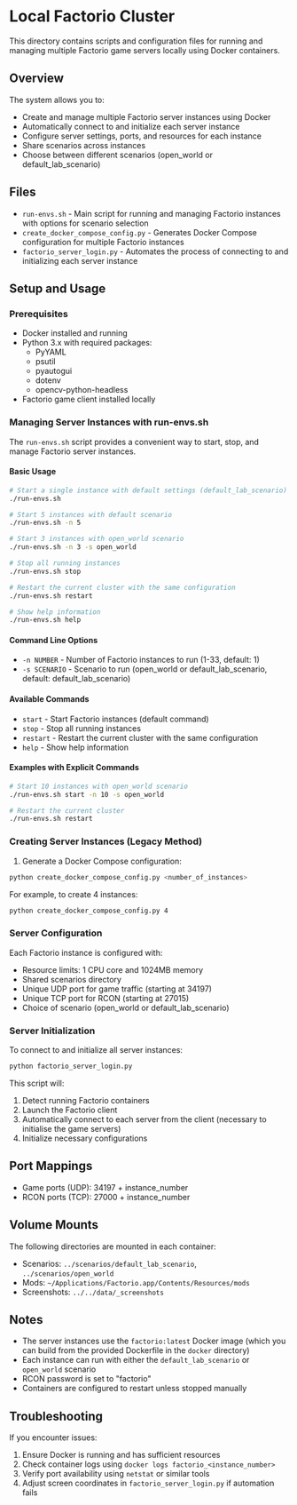 # Local Factorio Cluster

This directory contains scripts and configuration files for running and managing multiple Factorio game servers locally using Docker containers.

## Overview

The system allows you to:
- Create and manage multiple Factorio server instances using Docker
- Automatically connect to and initialize each server instance
- Configure server settings, ports, and resources for each instance
- Share scenarios across instances
- Choose between different scenarios (open_world or default_lab_scenario)

## Files

- `run-envs.sh` - Main script for running and managing Factorio instances with options for scenario selection
- `create_docker_compose_config.py` - Generates Docker Compose configuration for multiple Factorio instances
- `factorio_server_login.py` - Automates the process of connecting to and initializing each server instance

## Setup and Usage

### Prerequisites

- Docker installed and running
- Python 3.x with required packages:
  - PyYAML
  - psutil
  - pyautogui
  - dotenv
  - opencv-python-headless
- Factorio game client installed locally

### Managing Server Instances with run-envs.sh

The `run-envs.sh` script provides a convenient way to start, stop, and manage Factorio server instances.

#### Basic Usage

```bash
# Start a single instance with default settings (default_lab_scenario)
./run-envs.sh

# Start 5 instances with default scenario
./run-envs.sh -n 5

# Start 3 instances with open_world scenario
./run-envs.sh -n 3 -s open_world

# Stop all running instances
./run-envs.sh stop

# Restart the current cluster with the same configuration
./run-envs.sh restart

# Show help information
./run-envs.sh help
```

#### Command Line Options

- `-n NUMBER` - Number of Factorio instances to run (1-33, default: 1)
- `-s SCENARIO` - Scenario to run (open_world or default_lab_scenario, default: default_lab_scenario)

#### Available Commands

- `start` - Start Factorio instances (default command)
- `stop` - Stop all running instances
- `restart` - Restart the current cluster with the same configuration
- `help` - Show help information

#### Examples with Explicit Commands

```bash
# Start 10 instances with open_world scenario
./run-envs.sh start -n 10 -s open_world

# Restart the current cluster
./run-envs.sh restart
```

### Creating Server Instances (Legacy Method)

1. Generate a Docker Compose configuration:
```bash
python create_docker_compose_config.py <number_of_instances>
```

For example, to create 4 instances:
```bash
python create_docker_compose_config.py 4
```

### Server Configuration

Each Factorio instance is configured with:
- Resource limits: 1 CPU core and 1024MB memory
- Shared scenarios directory
- Unique UDP port for game traffic (starting at 34197)
- Unique TCP port for RCON (starting at 27015)
- Choice of scenario (open_world or default_lab_scenario)

### Server Initialization

To connect to and initialize all server instances:
```bash
python factorio_server_login.py
```

This script will:
1. Detect running Factorio containers
2. Launch the Factorio client
3. Automatically connect to each server from the client (necessary to initialise the game servers)
4. Initialize necessary configurations

## Port Mappings

- Game ports (UDP): 34197 + instance_number
- RCON ports (TCP): 27000 + instance_number

## Volume Mounts

The following directories are mounted in each container:
- Scenarios: `../scenarios/default_lab_scenario`, `../scenarios/open_world`
- Mods: `~/Applications/Factorio.app/Contents/Resources/mods`
- Screenshots: `../../data/_screenshots`

## Notes

- The server instances use the `factorio:latest` Docker image (which you can build from the provided Dockerfile in the `docker` directory)
- Each instance can run with either the `default_lab_scenario` or `open_world` scenario
- RCON password is set to "factorio"
- Containers are configured to restart unless stopped manually

## Troubleshooting

If you encounter issues:
1. Ensure Docker is running and has sufficient resources
2. Check container logs using `docker logs factorio_<instance_number>`
3. Verify port availability using `netstat` or similar tools
4. Adjust screen coordinates in `factorio_server_login.py` if automation fails